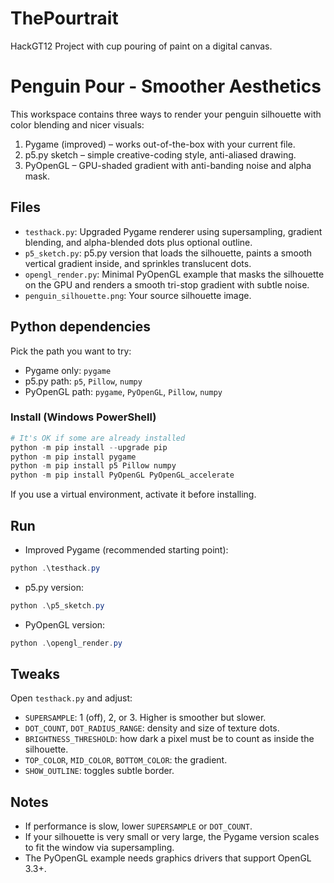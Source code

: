 # ThePourtrait
HackGT12 Project with cup pouring of paint on a digital canvas.





# Penguin Pour - Smoother Aesthetics

This workspace contains three ways to render your penguin silhouette with color blending and nicer visuals:

1) Pygame (improved) – works out-of-the-box with your current file.
2) p5.py sketch – simple creative-coding style, anti-aliased drawing.
3) PyOpenGL – GPU-shaded gradient with anti-banding noise and alpha mask.

## Files
- `testhack.py`: Upgraded Pygame renderer using supersampling, gradient blending, and alpha-blended dots plus optional outline.
- `p5_sketch.py`: p5.py version that loads the silhouette, paints a smooth vertical gradient inside, and sprinkles translucent dots.
- `opengl_render.py`: Minimal PyOpenGL example that masks the silhouette on the GPU and renders a smooth tri-stop gradient with subtle noise.
- `penguin_silhouette.png`: Your source silhouette image.

## Python dependencies
Pick the path you want to try:

- Pygame only: `pygame`
- p5.py path: `p5`, `Pillow`, `numpy`
- PyOpenGL path: `pygame`, `PyOpenGL`, `Pillow`, `numpy`

### Install (Windows PowerShell)
```powershell
# It's OK if some are already installed
python -m pip install --upgrade pip
python -m pip install pygame
python -m pip install p5 Pillow numpy
python -m pip install PyOpenGL PyOpenGL_accelerate
```

If you use a virtual environment, activate it before installing.

## Run
- Improved Pygame (recommended starting point):
```powershell
python .\testhack.py
```

- p5.py version:
```powershell
python .\p5_sketch.py
```

- PyOpenGL version:
```powershell
python .\opengl_render.py
```

## Tweaks
Open `testhack.py` and adjust:
- `SUPERSAMPLE`: 1 (off), 2, or 3. Higher is smoother but slower.
- `DOT_COUNT`, `DOT_RADIUS_RANGE`: density and size of texture dots.
- `BRIGHTNESS_THRESHOLD`: how dark a pixel must be to count as inside the silhouette.
- `TOP_COLOR`, `MID_COLOR`, `BOTTOM_COLOR`: the gradient.
- `SHOW_OUTLINE`: toggles subtle border.

## Notes
- If performance is slow, lower `SUPERSAMPLE` or `DOT_COUNT`.
- If your silhouette is very small or very large, the Pygame version scales to fit the window via supersampling.
- The PyOpenGL example needs graphics drivers that support OpenGL 3.3+.
